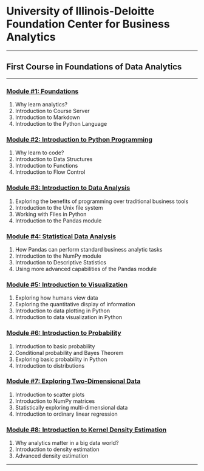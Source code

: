 # University of Illinois-Deloitte Foundation Center for Business Analytics

-----

## First Course in Foundations of Data Analytics

------

### [Module #1: Foundations][m1]

1. Why learn analytics?
2. Introduction to Course Server
3. Introduction to Markdown
4. Introduction to the Python Language

### [Module #2: Introduction to Python Programming][m2]

1. Why learn to code?
2. Introduction to Data Structures
3. Introduction to Functions
4. Introduction to Flow Control

### [Module #3: Introduction to Data Analysis][m3]

1. Exploring the benefits of programming over traditional business tools
2. Introduction to the Unix file system
3. Working with Files in Python
4. Introduction to the Pandas module

### [Module #4: Statistical Data Analysis][m4]

1. How Pandas can perform standard business analytic tasks
2. Introduction to the NumPy module
3. Introduction to Descriptive Statistics
4. Using more advanced capabilities of the Pandas module

### [Module #5: Introduction to Visualization][m5]

1. Exploring how humans view data
2. Exploring the quantitative display of information
3. Introduction to data plotting in Python
4. Introduction to data visualization in Python

### [Module #6: Introduction to Probability][m6]

1. Introduction to basic probability
2. Conditional probability and Bayes Theorem
3. Exploring basic probability in Python
4. Introduction to distributions

### [Module #7: Exploring Two-Dimensional Data][m7]

1. Introduction to scatter plots
2. Introduction to NumPy matrices
3. Statistically exploring multi-dimensional data
4. Introduction to ordinary linear regression

### [Module #8: Introduction to Kernel Density Estimation][m8]

1. Why analytics matter in a big data world?
2. Introduction to density estimation
3. Advanced density estimation

-----

[m1]: Module1/index.ipynb
[m2]: Module2/index.ipynb
[m3]: Module3/index.ipynb
[m4]: Module4/index.ipynb
[m5]: Module5/index.ipynb
[m6]: Module6/index.ipynb
[m7]: Module7/index.ipynb
[m8]: Module8/index.ipynb

